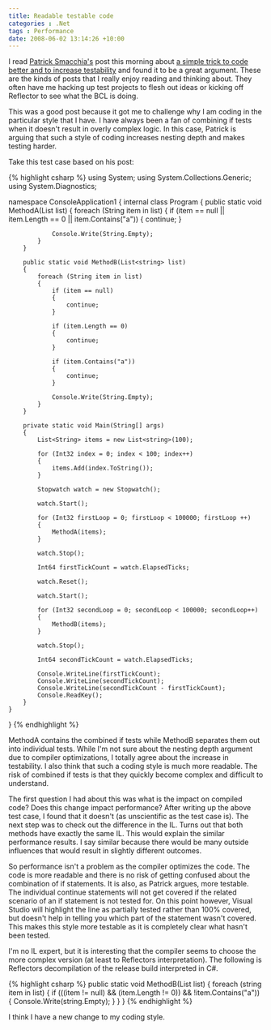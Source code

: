 ```yaml
---
title: Readable testable code
categories : .Net
tags : Performance
date: 2008-06-02 13:14:26 +10:00
---
```


I read [Patrick Smacchia's][0] post this morning about [a simple trick to code better and to increase testability][1] and found it to be a great argument. These are the kinds of posts that I really enjoy reading and thinking about. They often have me hacking up test projects to flesh out ideas or kicking off Reflector to see what the BCL is doing.

This was a good post because it got me to challenge why I am coding in the particular style that I have. I have always been a fan of combining if tests when it doesn't result in overly complex logic. In this case, Patrick is arguing that such a style of coding increases nesting depth and makes testing harder.

Take this test case based on his post:

<!--more-->

{% highlight csharp %}
using System;
using System.Collections.Generic;
using System.Diagnostics;
     
namespace ConsoleApplication1
{
    internal class Program
    {
        public static void MethodA(List<string> list)
        {
            foreach (String item in list)
            {
                if (item == null || item.Length == 0
                    || item.Contains("a"))
                {
                    continue;
                }
     
                Console.Write(String.Empty);
            }
        }
     
        public static void MethodB(List<string> list)
        {
            foreach (String item in list)
            {
                if (item == null)
                {
                    continue;
                }
     
                if (item.Length == 0)
                {
                    continue;
                }
     
                if (item.Contains("a"))
                {
                    continue;
                }
     
                Console.Write(String.Empty);
            }
        }
     
        private static void Main(String[] args)
        {
            List<String> items = new List<string>(100);
     
            for (Int32 index = 0; index < 100; index++)
            {
                items.Add(index.ToString());
            }
     
            Stopwatch watch = new Stopwatch();
     
            watch.Start();
     
            for (Int32 firstLoop = 0; firstLoop < 100000; firstLoop ++)
            {
                MethodA(items);
            }
     
            watch.Stop();
     
            Int64 firstTickCount = watch.ElapsedTicks;
     
            watch.Reset();
     
            watch.Start();
     
            for (Int32 secondLoop = 0; secondLoop < 100000; secondLoop++)
            {
                MethodB(items);
            }
     
            watch.Stop();
     
            Int64 secondTickCount = watch.ElapsedTicks;
     
            Console.WriteLine(firstTickCount);
            Console.WriteLine(secondTickCount);
            Console.WriteLine(secondTickCount - firstTickCount);
            Console.ReadKey();
        }
    }
}
{% endhighlight %}

MethodA contains the combined if tests while MethodB separates them out into individual tests. While I'm not sure about the nesting depth argument due to compiler optimizations, I totally agree about the increase in testability. I also think that such a coding style is much more readable. The risk of combined if tests is that they quickly become complex and difficult to understand.

The first question I had about this was what is the impact on compiled code? Does this change impact performance? After writing up the above test case, I found that it doesn't (as unscientific as the test case is). The next step was to check out the difference in the IL. Turns out that both methods have exactly the same IL. This would explain the similar performance results. I say similar because there would be many outside influences that would result in slightly different outcomes.

So performance isn't a problem as the compiler optimizes the code. The code is more readable and there is no risk of getting confused about the combination of if statements. It is also, as Patrick argues, more testable. The individual continue statements will not get covered if the related scenario of an if statement is not tested for. On this point however, Visual Studio will highlight the line as partially tested rather than 100% covered, but doesn't help in telling you which part of the statement wasn't covered. This makes this style more testable as it is completely clear what hasn't been tested.

I'm no IL expert, but it is interesting that the compiler seems to choose the more complex version (at least to Reflectors interpretation). The following is Reflectors decompilation of the release build interpreted in C#.

{% highlight csharp %}
public static void MethodB(List<string> list)
{
    foreach (string item in list)
    {
        if (((item != null) && (item.Length != 0)) && !item.Contains("a"))
        {
            Console.Write(string.Empty);
        }
    }
}
{% endhighlight %}

I think I have a new change to my coding style.

[0]: http://codebetter.com/blogs/patricksmacchia/
[1]: http://codebetter.com/blogs/patricksmacchia/archive/2008/03/07/a-simple-trick-to-code-better-and-to-increase-testability.aspx
